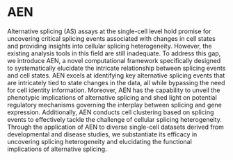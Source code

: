 # AEN
Alternative splicing (AS) assays at the single-cell level hold promise for uncovering critical splicing events associated with changes in cell states and providing insights into cellular splicing heterogeneity. However, the existing analysis tools in this field are still inadequate. 
To address this gap, we introduce AEN, a novel computational framework specifically designed to systematically elucidate the intricate relationship between splicing events and cell states. 
AEN excels at identifying key alternative splicing events that are intricately tied to state changes in the data, all while bypassing the need for cell identity information. Moreover, AEN has the capability to unveil the phenotypic implications of alternative splicing and shed light on potential regulatory mechanisms governing the interplay between splicing and gene expression. Additionally, AEN conducts cell clustering based on splicing events to effectively tackle the challenge of cellular splicing heterogeneity. 
Through the application of AEN to diverse single-cell datasets derived from developmental and disease studies, we substantiate its efficacy in uncovering splicing heterogeneity and elucidating the functional implications of alternative splicing.
